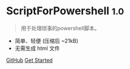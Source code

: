 <!-- ![logo](_media/icon.svg) -->

# ScriptForPowershell <small>1.0</small>

> 用于处理琐事的powershell脚本。

- 简单、轻便 (压缩后 ~21kB)
- 无需生成 html 文件

[GitHub](https://github.com/docsifyjs/docsify/)
[Get Started](#docsify)